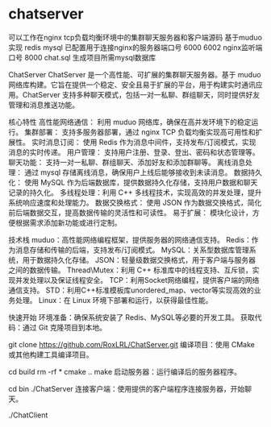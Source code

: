 # chatserver
可以工作在nginx tcp负载均衡环境中的集群聊天服务器和客户端源码 基于muduo实现 redis mysql
已配置用于连接nginx的服务器端口号 6000 6002
nginx监听端口号 8000
chat.sql 生成项目所需mysql数据库

ChatServer
ChatServer 是一个高性能、可扩展的集群聊天服务器。基于 muduo 网络库构建。它旨在提供一个稳定、安全且易于扩展的平台，用于构建实时通讯应用。ChatServer 支持多种聊天模式，包括一对一私聊、群组聊天，同时提供好友管理和消息推送功能。

核心特性
高性能网络通信： 利用 muduo 网络库，确保在高并发环境下的稳定运行。
集群部署： 支持多服务器部署，通过 nginx TCP 负载均衡实现高可用性和扩展性。
实时消息订阅： 使用 Redis 作为消息中间件，支持发布/订阅模式，实现消息的实时传递。
用户管理： 支持用户注册、登录、登出、密码和状态管理等。
聊天功能： 支持一对一私聊、群组聊天、添加好友和添加群聊等。
离线消息处理： 通过 mysql 存储离线消息，确保用户上线后能够接收到未读消息。
数据持久化： 使用 MySQL 作为后端数据库，提供数据持久化存储，支持用户数据和聊天记录的持久化。
多线程处理：利用 C++ 多线程技术，实现高效的并发处理，提升系统响应速度和处理能力。 数据交换格式： 使用 JSON 作为数据交换格式，简化前后端数据交互，提高数据传输的灵活性和可读性。
易于扩展： 模块化设计，方便根据需求添加新功能或进行定制。

技术栈
muduo：高性能网络编程框架，提供服务器的网络通信支持。
Redis：作为消息存储和传输的后端，支持发布/订阅模式。
MySQL：关系型数据库管理系统，用于数据持久化存储。
JSON：轻量级数据交换格式，用于客户端与服务器之间的数据传输。
Thread\Mutex：利用 C++ 标准库中的线程支持、互斥锁，实现并发处理以及保证线程安全。
TCP：利用Socket网络编程，提供客户端的网络通信支持。
STD：利用C++标准模板库unordered_map、vector等实现高效的业务处理。
Linux：在 Linux 环境下部署和运行，以获得最佳性能。

快速开始
环境准备：确保系统安装了 Redis、MySQL等必要的开发工具。
获取代码：通过 Git 克隆项目到本地。

git clone https://github.com/RoxLRL/ChatServer.git
编译项目：使用 CMake 或其他构建工具编译项目。

cd build
rm -rf *
cmake ..
make
启动服务器：运行编译后的服务器程序。

cd bin
./ChatServer
连接客户端：使用提供的客户端程序连接服务器，开始聊天。

./ChatClient
